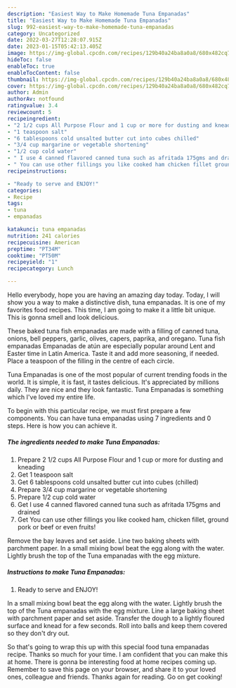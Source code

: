 ```yaml
---
description: "Easiest Way to Make Homemade Tuna Empanadas"
title: "Easiest Way to Make Homemade Tuna Empanadas"
slug: 992-easiest-way-to-make-homemade-tuna-empanadas
category: Uncategorized
date: 2022-03-27T12:28:07.915Z
date: 2023-01-15T05:42:13.405Z
image: https://img-global.cpcdn.com/recipes/129b40a24ba8a0a8/680x482cq70/tuna-empanadas-recipe-main-photo.jpg
hideToc: false
enableToc: true
enableTocContent: false
thumbnail: https://img-global.cpcdn.com/recipes/129b40a24ba8a0a8/680x482cq70/tuna-empanadas-recipe-main-photo.jpg
cover: https://img-global.cpcdn.com/recipes/129b40a24ba8a0a8/680x482cq70/tuna-empanadas-recipe-main-photo.jpg
author: Admin
authorAv: notfound
ratingvalue: 3.4
reviewcount: 5
recipeingredient:
- "2 1/2 cups All Purpose Flour and 1 cup or more for dusting and kneading"
- "1 teaspoon salt"
- "6 tablespoons cold unsalted butter cut into cubes chilled"
- "3/4 cup margarine or vegetable shortening"
- "1/2 cup cold water"
- " I use 4 canned flavored canned tuna such as afritada 175gms and drained"
- " You can use other fillings you like cooked ham chicken fillet ground pork or beef or even fruits"
recipeinstructions:

- "Ready to serve and ENJOY!"
categories:
- Recipe
tags:
- tuna
- empanadas

katakunci: tuna empanadas 
nutrition: 241 calories
recipecuisine: American
preptime: "PT34M"
cooktime: "PT50M"
recipeyield: "1"
recipecategory: Lunch

---
```



Hello everybody, hope you are having an amazing day today. Today, I will show you a way to make a distinctive dish, tuna empanadas. It is one of my favorites food recipes. This time, I am going to make it a little bit unique. This is gonna smell and look delicious.

These baked tuna fish empanadas are made with a filling of canned tuna, onions, bell peppers, garlic, olives, capers, paprika, and oregano. Tuna fish empanadas Empanadas de atún are especially popular around Lent and Easter time in Latin America. Taste it and add more seasoning, if needed. Place a teaspoon of the filling in the centre of each circle.

Tuna Empanadas is one of the most popular of current trending foods in the world. It is simple, it is fast, it tastes delicious. It's appreciated by millions daily. They are nice and they look fantastic. Tuna Empanadas is something which I've loved my entire life.


To begin with this particular recipe, we must first prepare a few components. You can have tuna empanadas using 7 ingredients and 0 steps. Here is how you can achieve it.

<!--inarticleads1-->

##### The ingredients needed to make Tuna Empanadas:

1. Prepare 2 1/2 cups All Purpose Flour and 1 cup or more for dusting and kneading
1. Get 1 teaspoon salt
1. Get 6 tablespoons cold unsalted butter cut into cubes (chilled)
1. Prepare 3/4 cup margarine or vegetable shortening
1. Prepare 1/2 cup cold water
1. Get  I use 4 canned flavored canned tuna such as afritada 175gms and drained
1. Get  You can use other fillings you like cooked ham, chicken fillet, ground pork or beef or even fruits!


Remove the bay leaves and set aside. Line two baking sheets with parchment paper. In a small mixing bowl beat the egg along with the water. Lightly brush the top of the Tuna empanadas with the egg mixture. 

<!--inarticleads2-->

##### Instructions to make Tuna Empanadas:


1. Ready to serve and ENJOY!

In a small mixing bowl beat the egg along with the water. Lightly brush the top of the Tuna empanadas with the egg mixture. Line a large baking sheet with parchment paper and set aside. Transfer the dough to a lightly floured surface and knead for a few seconds. Roll into balls and keep them covered so they don&#39;t dry out. 

So that's going to wrap this up with this special food tuna empanadas recipe. Thanks so much for your time. I am confident that you can make this at home. There is gonna be interesting food at home recipes coming up. Remember to save this page on your browser, and share it to your loved ones, colleague and friends. Thanks again for reading. Go on get cooking!
